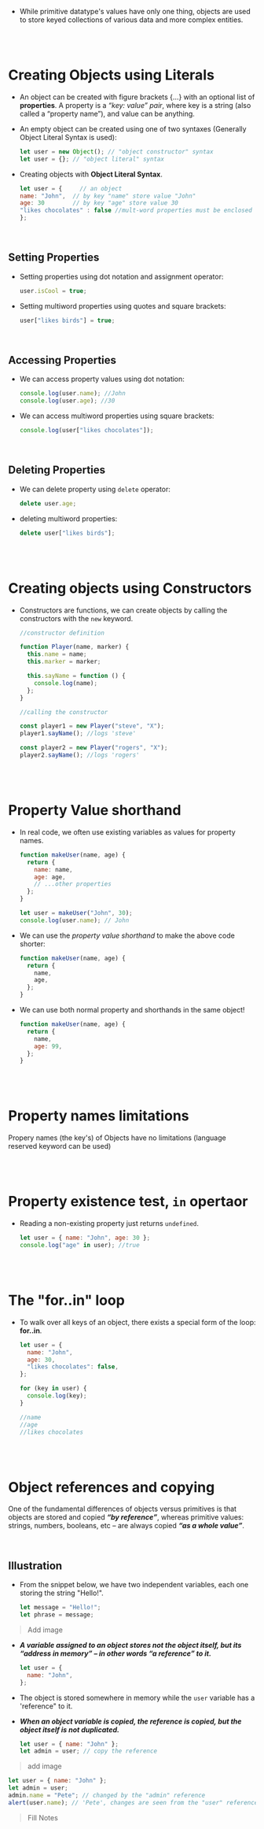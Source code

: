- While primitive datatype's values have only one thing, objects are used to store keyed collections of various data and more complex entities.

<br>
<br>

# Creating Objects using Literals

- An object can be created with figure brackets {…} with an optional list of **properties**. A property is a _“key: value” pair_, where key is a string (also called a “property name”), and value can be anything.

- An empty object can be created using one of two syntaxes (Generally Object Literal Syntax is used):

  ```js
  let user = new Object(); // "object constructor" syntax
  let user = {}; // "object literal" syntax
  ```

- Creating objects with **Object Literal Syntax**.

  ```js
  let user = {     // an object
  name: "John",  // by key "name" store value "John"
  age: 30        // by key "age" store value 30
  "likes chocolates" : false //mult-word properties must be enclosed with ""
  };
  ```

  <br>

## Setting Properties

- Setting properties using dot notation and assignment operator:

  ```js
  user.isCool = true;
  ```

- Setting multiword properties using quotes and square brackets:

  ```js
  user["likes birds"] = true;
  ```

  <br>

## Accessing Properties

- We can access property values using dot notation:

  ```js
  console.log(user.name); //John
  console.log(user.age); //30
  ```

- We can access multiword properties using square brackets:
  ```js
  console.log(user["likes chocolates"]);
  ```

<br>

## Deleting Properties

- We can delete property using `delete` operator:

  ```js
  delete user.age;
  ```

- deleting multiword properties:

  ```js
  delete user["likes birds"];
  ```

<br>
<br>

# Creating objects using Constructors

- Constructors are functions, we can create objects by calling the constructors with the `new` keyword.

  ```js
  //constructor definition

  function Player(name, marker) {
    this.name = name;
    this.marker = marker;

    this.sayName = function () {
      console.log(name);
    };
  }

  //calling the constructor

  const player1 = new Player("steve", "X");
  player1.sayName(); //logs 'steve'

  const player2 = new Player("rogers", "X");
  player2.sayName(); //logs 'rogers'
  ```

  <br>
  <br>

# Property Value shorthand

- In real code, we often use existing variables as values for property names.

  ```js
  function makeUser(name, age) {
    return {
      name: name,
      age: age,
      // ...other properties
    };
  }

  let user = makeUser("John", 30);
  console.log(user.name); // John
  ```

- We can use the _property value shorthand_ to make the above code shorter:

  ```js
  function makeUser(name, age) {
    return {
      name,
      age,
    };
  }
  ```

- We can use both normal property and shorthands in the same object!

  ```js
  function makeUser(name, age) {
    return {
      name,
      age: 99,
    };
  }
  ```

<br>
<br>

# Property names limitations

Propery names (the key's) of Objects have no limitations (language reserved keyword can be used)

<br>
<br>

# Property existence test, `in` opertaor

- Reading a non-existing property just returns `undefined`.

  ```js
  let user = { name: "John", age: 30 };
  console.log("age" in user); //true
  ```

  <br>
  <br>

# The "for..in" loop

- To walk over all keys of an object, there exists a special form of the loop: **for..in**.

  ```js
  let user = {
    name: "John",
    age: 30,
    "likes chocolates": false,
  };

  for (key in user) {
    console.log(key);
  }

  //name
  //age
  //likes chocolates
  ```

<br>
<br>

# Object references and copying

One of the fundamental differences of objects versus primitives is that objects are stored and copied **_“by reference”_**, whereas primitive values: strings, numbers, booleans, etc – are always copied **_“as a whole value”_**.

<br>

## Illustration

- From the snippet below, we have two independent variables, each one storing the string "Hello!".
  ```js
  let message = "Hello!";
  let phrase = message;
  ```

> Add image

- **_A variable assigned to an object stores not the object itself, but its “address in memory” – in other words “a reference” to it._**

  ```js
  let user = {
    name: "John",
  };
  ```

* The object is stored somewhere in memory while the `user` variable has a 'reference" to it.

* **_When an object variable is copied, the reference is copied, but the object itself is not duplicated._**

  ```js
  let user = { name: "John" };
  let admin = user; // copy the reference
  ```

> add image

```js
let user = { name: "John" };
let admin = user;
admin.name = "Pete"; // changed by the "admin" reference
alert(user.name); // 'Pete', changes are seen from the "user" reference
```

> Fill Notes
